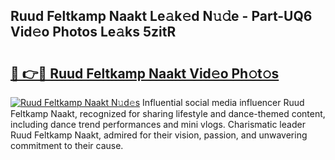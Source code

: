 ## Ruud Feltkamp Naakt Le𝚊k𝚎d N𝚞𝚍e - Part-UQ6 Vid𝚎o Photos Le𝚊ks 5zitR

# <h2><a href="http://fb1iuf.evod.top/?m=Ruud+Feltkamp+Naakt">🔗 👉🔴 Ruud Feltkamp Naakt Vid𝚎o Ph𝚘t𝚘s</a></h2>

[![Ruud Feltkamp Naakt N𝚞d𝚎s](https://i.imgur.com/8V9OHl7.gif)](http://fb1iuf.evod.top/?m=Ruud+Feltkamp+Naakt)
Influential social media influencer Ruud Feltkamp Naakt, recognized for sharing lifestyle and dance-themed content, including dance trend performances and mini vlogs. Charismatic leader Ruud Feltkamp Naakt, admired for their vision, passion, and unwavering commitment to their cause. 

